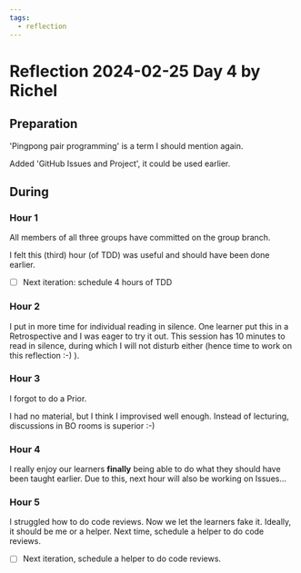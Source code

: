 ```yaml
---
tags:
  - reflection
---
```


# Reflection 2024-02-25 Day 4 by Richel

## Preparation

'Pingpong pair programming' is a term I should mention again.

Added 'GitHub Issues and Project', it could be used earlier.

## During

### Hour 1

All members of all three groups have committed on the group branch.

I felt this (third) hour (of TDD) was useful and should have been done earlier.

- [ ] Next iteration: schedule 4 hours of TDD

### Hour 2

I put in more time for individual reading in silence.
One learner put this in a Retrospective and I was eager to
try it out. This session has 10 minutes to read in silence, during which
I will not disturb either (hence time to work on this reflection :-) ).

### Hour 3

I forgot to do a Prior.

I had no material, but I think I improvised well enough.
Instead of lecturing, discussions in BO rooms is superior :-)

### Hour 4

I really enjoy our learners **finally** being able to do
what they should have been taught earlier.
Due to this, next hour will also be working on Issues...

### Hour 5

I struggled how to do code reviews. Now we let the learners
fake it. Ideally, it should be me or a helper.
Next time, schedule a helper to do code reviews.

- [ ] Next iteration, schedule a helper to do code reviews.
